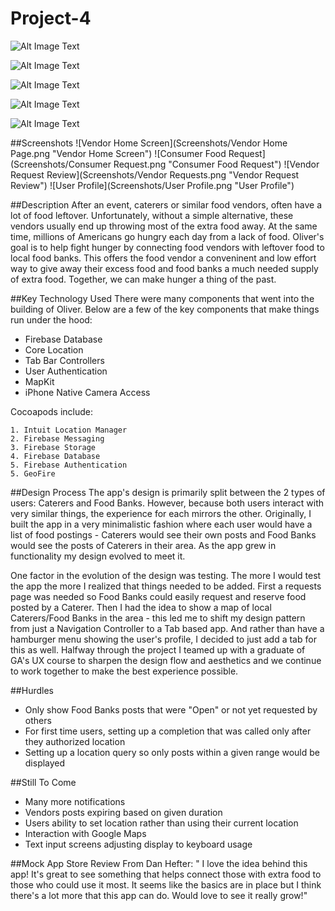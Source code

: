 # Project-4

![Alt Image Text](Prep_Work/Problem_Statement.png)


![Alt Image Text](Prep_Work/Research_Highlights.png)

![Alt Image Text](Prep_Work/Research_Plan_One_Pager.png)

![Alt Image Text](Prep_Work/User_Stories.png)

![Alt Image Text](Prep_Work/Wireframes.png)


##Screenshots
![Vendor Home Screen](Screenshots/Vendor Home Page.png "Vendor Home Screen") ![Consumer Food Request](Screenshots/Consumer Request.png "Consumer Food Request")
![Vendor Request Review](Screenshots/Vendor Requests.png "Vendor Request Review") ![User Profile](Screenshots/User Profile.png "User Profile")


##Description
After an event, caterers or similar food vendors, often have a lot of food leftover. Unfortunately, without a simple alternative, these vendors usually end up throwing most of the extra food away. At the same time, millions of Americans go hungry each day from a lack of food. Oliver's goal is to help fight hunger by connecting food vendors with leftover food to local food banks. This offers the food vendor a conveninent and low effort way to give away their excess food and food banks a much needed supply of extra food. Together, we can make hunger a thing of the past.

##Key Technology Used
There were many components that went into the building of Oliver. Below are a few of the key components that make things run under the hood:

* Firebase Database
* Core Location
* Tab Bar Controllers
* User Authentication
* MapKit
* iPhone Native Camera Access

Cocoapods include:

	1. Intuit Location Manager
	2. Firebase Messaging
	3. Firebase Storage
	4. Firebase Database
	5. Firebase Authentication
	5. GeoFire

##Design Process
The app's design is primarily split between the 2 types of users: Caterers and Food Banks. However, because both users interact with very similar things, the experience for each mirrors the other. Originally, I built the app in a very minimalistic fashion where each user would have a list of food postings - Caterers would see their own posts and Food Banks would see the posts of Caterers in their area. As the app grew in functionality my design evolved to meet it. 

One factor in the evolution of the design was testing. The more I would test the app the more I realized that things needed to be added. First a requests page was needed so Food Banks could easily request and reserve food posted by a Caterer. Then I had the idea to show a map of local Caterers/Food Banks in the area - this led me to shift my design pattern from just a Navigation Controller to a Tab based app. And rather than have a hamburger menu showing the user's profile, I decided to just add a tab for this as well. Halfway through the project I teamed up with a graduate of GA's UX course to sharpen the design flow and aesthetics and we continue to work together to make the best experience possible.

##Hurdles

* Only show Food Banks posts that were "Open" or not yet requested by others
* For first time users, setting up a completion that was called only after they authorized location
* Setting up a location query so only posts within a given range would be displayed


##Still To Come

* Many more notifications
* Vendors posts expiring based on given duration
* Users ability to set location rather than using their current location
* Interaction with Google Maps
* Text input screens adjusting display to keyboard usage

##Mock App Store Review
From Dan Hefter:
" I love the idea behind this app! It's great to see something that helps connect those with extra food to those who could use it most. It seems like the basics are in place but I think there's a lot more that this app can do. Would love to see it really grow!"